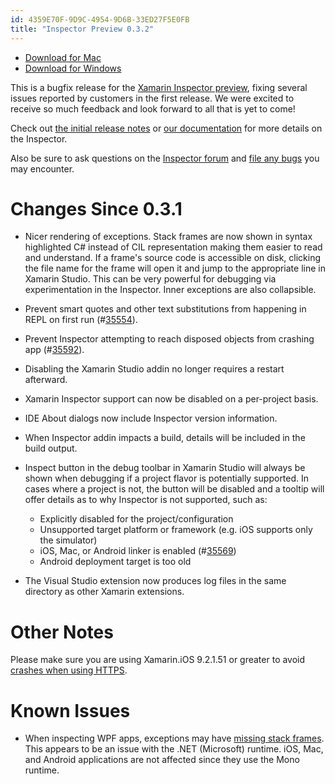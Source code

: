 ```yaml
---
id: 4359E70F-9D9C-4954-9D6B-33ED27F5E0FB
title: "Inspector Preview 0.3.2"
---
```


* [Download for Mac](https://download.xamarin.com/inspector/XamarinInspector.pkg)
* [Download for Windows](https://download.xamarin.com/inspector/XamarinInspector.msi)

This is a bugfix release for the
[Xamarin Inspector preview](http://developer.xamarin.com/releases/inspector/preview/inspector-0.3.1/),
fixing several issues reported by customers in the first release. We were excited
to receive so much feedback and look forward to all that is yet to come!

Check out
[the initial release notes](http://developer.xamarin.com/releases/inspector/preview/inspector-0.3.1/#What_does_it_do)
or
[our documentation](https://developer.xamarin.com/guides/cross-platform/inspector/)
for more details on the Inspector.

Also be sure to ask questions on the [Inspector forum](http://forums.xamarin.com/categories/inspector)
and [file any bugs](https://bugzilla.xamarin.com/enter_bug.cgi?product=Workbooks%20%26%20Inspector) you may encounter.

# Changes Since 0.3.1

* Nicer rendering of exceptions. Stack frames are now shown in syntax highlighted
  C# instead of CIL representation making them easier to read and understand. If
  a frame's source code is accessible on disk, clicking the file name for the frame
  will open it and jump to the appropriate line in Xamarin Studio. This can be very
  powerful for debugging via experimentation in the Inspector. Inner exceptions are
  also collapsible.

* Prevent smart quotes and other text substitutions from happening in REPL on
  first run (#[35554][35554]).

* Prevent Inspector attempting to reach disposed objects from crashing app
  (#[35592][35592]).

* Disabling the Xamarin Studio addin no longer requires a restart afterward.

* Xamarin Inspector support can now be disabled on a per-project basis.

* IDE About dialogs now include Inspector version information.

* When Inspector addin impacts a build, details will be included in the build
  output.

* Inspect button in the debug toolbar in Xamarin Studio will always be shown when
  debugging if a project flavor is potentially supported. In cases where a project
  is not, the button will be disabled and a tooltip will offer details as to why
  Inspector is not supported, such as:
    * Explicitly disabled for the project/configuration
    * Unsupported target platform or framework (e.g. iOS supports only the simulator)
    * iOS, Mac, or Android linker is enabled (#[35569][35569])
    * Android deployment target is too old

* The Visual Studio extension now produces log files in the same directory as
  other Xamarin extensions.

# Other Notes

Please make sure you are using Xamarin.iOS 9.2.1.51 or greater to avoid
[crashes when using HTTPS][35555].

# Known Issues

* When inspecting WPF apps, exceptions may have [missing stack frames][35838]. This
appears to be an issue with the .NET (Microsoft) runtime. iOS, Mac, and Android
applications are not affected since they use the Mono runtime.

[35554]: https://bugzilla.xamarin.com/show_bug.cgi?id=35554
[35555]: https://bugzilla.xamarin.com/show_bug.cgi?id=35555
[35569]: https://bugzilla.xamarin.com/show_bug.cgi?id=35569
[35592]: https://bugzilla.xamarin.com/show_bug.cgi?id=35592
[35838]: https://bugzilla.xamarin.com/show_bug.cgi?id=35838

[bugs]: https://bugzilla.xamarin.com/enter_bug.cgi?product=Workbooks%20%26%20Inspector

